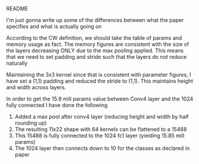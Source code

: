 README

I'm just gonna write up some of the differences between what the paper specifies and what is actually going on

According to the CW definition, we should take the table of params and memory usage as fact.
The memory figures are consistent with the size of the layers decreasing ONLY due to the max
pooling applied.
This means that we need to set padding and stride such that the layers do not reduce naturally

Maintaining the 3x3 kernel since that is consistent with parameter figures, I have set
a (1,1) padding and reduced the stride to (1,1). This maintains height and width across layers.

In order to get the 15.9 mill params value between Conv4 layer and the 1024 fully connected I have done
the following

1. Added a max pool after conv4 layer (reducing height and width by half rounding up)
2. The resulting 11x22 shape with 64 kernels can be flattened to a 15488
3. This 15488 is fully connected to the 1024 fc1 layer (yielding 15.85 mill params)
4. The 1024 layer then connects down to 10 for the classes as declared in paper
